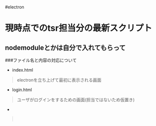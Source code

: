 #electron

現時点でのtsr担当分の最新スクリプト
==========

nodemoduleとかは自分で入れてもらって
----------

###ファイル名と内容の対応について
- index.html<br>
>electronを立ち上げて最初に表示される画面
- login.html<br>
>ユーザがログインをするための画面(担当ではないため仮置き)
- <br>
><br>